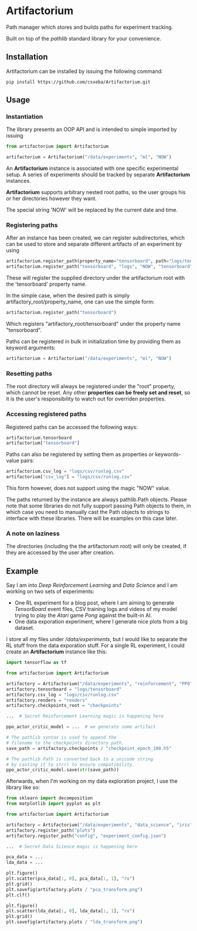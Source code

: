 # Artifactorium

Path manager which stores and builds paths for experiment tracking.

Built on top of the *pathlib* standard library for your convenience.
  
## Installation

Artifactorium can be installed by issuing the following command:

`pip install https://github.com/csxeba/Artifactorium.git`

## Usage

### Instantiation

The library presents an OOP API and is intended to simple imported by issuing

```python
from artifactorium import Artifactorium

artifactorium = Artifactorium("/data/experiments", "ml", "NOW")
```

An **Artifactorium** instance is associated with one specific experimental setup.
A series of experiments should be tracked by separate **Artifactorium** instances.

**Artifactorium** supports arbitrary nested root paths, so the user groups his or
her directories however they want.

The special string 'NOW' will be replaced by the current date and time.

### Registering paths

After an instance has been created, we can register subdirectories, which can be
used to store and separate different artifacts of an experiment by using

```python
artifactorium.register_path(property_name="tensorboard", path="logs/tensorboard")
artifactorium.register_path("tensorboard", "logs", "NOW", "tensorboard")
```

These will register the supplied directory under the artifactorium root with the
'tensorboard' property name.
 
In the simple case, when the desired path is simply artifactory_root/property_name,
one can use the simple form:

```python
artifactorium.register_path("tensorboard")
```

Which registers "artifactory_root/tensorboard" under the property name "tensorboard".

Paths can be registered in bulk in initialization time by providing them as keyword
arguments:

```python
artifactorium = Artifactorium("/data/experiments", "ml", "NOW")
```


### Resetting paths

The root directory will always be registered under the "root" property, which cannot
be reset. Any other **properties can be freely set and reset**, so it is the user's
responsibility to watch out for overriden properties.

### Accessing registered paths

Registered paths can be accessed the following ways:

```python
artifactorium.tensorboard
artifactorium["tensorboard"]
```

Paths can also be registered by setting them as properties or keywords-value pairs:

```python
artifactorium.csv_log = "logs/csv/runlog.csv"
artifactorium["csv_log"] = "logs/csv/runlog.csv"
```

This form however, does not support using the magic "NOW" value.

The paths returned by the instance are always pathlib.Path objects. Please note
that some libraries do not fully support passing Path objects to them, in which
case you need to manually cast the Path objects to strings to interface with
these libraries. There will be examples on this case later.

### A note on laziness

The directories (including the the artifactorium root) will only be created, if they
are accessed by the user after creation.

## Example

Say I am into *Deep Reinforcement Learning* and *Data Science* and I am working on two sets of experiments:
  - One RL experiment for a blog post, where I am aiming to generate *TensorBoard*
    event files, CSV training logs and videos of my model trying to play the
    *Atari* game *Pong* against the built-in AI.
  - One data exporation experiment, where I generate nice plots from a big dataset.

I store all my files under */data/experiments*, but I would like to separate the RL
stuff from the data exporation stuff. For a single RL experiment, I could create an
**Artifactorium** instance like this:

```python
import tensorflow as tf

from artifactorium import Artifactorium

artifactory = Artifactorium("/data/experiments", "reinforcement", "PPO", "Pong-v0", "NOW")
artifactory.tensorboard = "logs/tensorboard"
artifactory.csv_log = "logs/csv/runlog.csv"
artifactory.renders = "renders"
artifactory.checkpoints_root = "checkpoints"

...  # Secret Reinforcement Learning magic is happening here

ppo_actor_critic_model = ...  # we generate some artifact

# The pathlib syntax is used to append the 
# filename to the checkpoints directory path.
save_path = artifactory.checkpoints / "checkpoint_epoch_100.h5"

# The pathlib Path is converted back to a unicode string
# by casting it to str() to ensure compatibility.
ppo_actor_critic_model.save(str(save_path))
```

Afterwards, when I'm working on my data exploration project, I use the library
like so:

```python
from sklearn import decomposition
from matplotlib import pyplot as plt

from artifactorium import Artifactorium

artifactory = Artifactorium("/data/experiments", "data_science", "iris", "NOW")
artifactory.register_path("plots")
artifactory.register_path("config", "experiment_config.json")

...  # Secret Data Science magic is happening here

pca_data = ...
lda_data = ...

plt.figure()
plt.scatter(pca_data[:, 0], pca_data[:, 1], "rx")
plt.grid()
plt.savefig(artifactory.plots / "pca_transform.png") 
plt.clf()

plt.figure()
plt.scatter(lda_data[:, 0], lda_data[:, 1], "rx")
plt.grid()
plt.savefig(artifactory.plots / "lda_transform.png")
```
